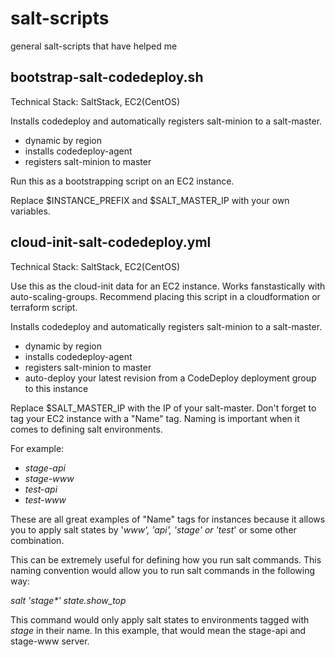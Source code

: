 # salt-scripts
general salt-scripts that have helped me


## bootstrap-salt-codedeploy.sh

Technical Stack: SaltStack, EC2(CentOS)

Installs codedeploy and automatically registers salt-minion to a salt-master. 

- dynamic by region
- installs codedeploy-agent
- registers salt-minion to master

Run this as a bootstrapping script on an EC2 instance. 

Replace $INSTANCE_PREFIX and $SALT_MASTER_IP with your own variables.


## cloud-init-salt-codedeploy.yml

Technical Stack: SaltStack, EC2(CentOS)

Use this as the cloud-init data for an EC2 instance. Works fanstastically with auto-scaling-groups. Recommend placing this script in a cloudformation or terraform script. 

Installs codedeploy and automatically registers salt-minion to a salt-master.

- dynamic by region
- installs codedeploy-agent
- registers salt-minion to master
- auto-deploy your latest revision from a CodeDeploy deployment group to this instance 

Replace $SALT_MASTER_IP with the IP of your salt-master. Don't forget to tag your EC2 instance with a "Name" tag. Naming is important when it comes to defining salt environments. 

For example:
- _stage-api_
- _stage-www_
- _test-api_
- _test-www_

These are all great examples of "Name" tags for instances because it allows you to apply salt states by '*www', '*api', 'stage*' or 'test*' or some other combination. 

This can be extremely useful for defining how you run salt commands. This naming convention would allow you to run salt commands in the following way: 

_salt 'stage*' state.show_top_ 

This command would only apply salt states to environments tagged with _stage_ in their name. In this example, that would mean the stage-api and stage-www server. 

